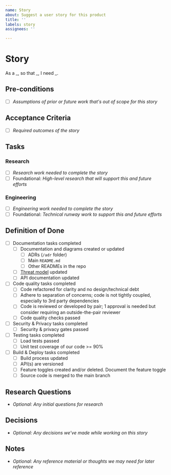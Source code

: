 ```yaml
---
name: Story
about: Suggest a user story for this product
title: ''
labels: story
assignees: ''

---
```


# Story
As a _, so that _, I need _.

## Pre-conditions
- [ ] *Assumptions of prior or future work that's out of scope for this story*

## Acceptance Criteria
- [ ] *Required outcomes of the story*

## Tasks

### Research
- [ ] *Research work needed to complete the story*
- [ ] Foundational: *High-level research that will support this and future efforts*

###  Engineering
- [ ] *Engineering work needed to complete the story*
- [ ] Foundational: *Technical runway work to support this and future efforts*

## Definition of Done
- [ ] Documentation tasks completed
  - [ ] Documentation and diagrams created or updated
    - [ ] ADRs (`/adr` folder)
    - [ ] Main `README.md`
    - [ ] Other READMEs in the repo
  - [ ] [Threat model](https://lucid.app/lucidchart/693ff5f9-c289-4585-9e74-a7f5abb36d69/edit) updated
  - [ ] API documentation updated
- [ ] Code quality tasks completed
  - [ ] Code refactored for clarity and no design/technical debt
  - [ ] Adhere to separation of concerns; code is not tightly coupled, especially to 3rd party dependencies
  - [ ] Code is reviewed or developed by pair; 1 approval is needed but consider requiring an outside-the-pair reviewer
  - [ ] Code quality checks passed
- [ ] Security & Privacy tasks completed
  - [ ] Security & privacy gates passed
- [ ] Testing tasks completed
  - [ ] Load tests passed
  - [ ] Unit test coverage of our code >= 90%
- [ ] Build & Deploy tasks completed
  - [ ] Build process updated
  - [ ] API(s) are versioned
  - [ ] Feature toggles created and/or deleted.  Document the feature toggle
  - [ ] Source code is merged to the main branch

## Research Questions
- *Optional: Any initial questions for research*

## Decisions
- *Optional: Any decisions we've made while working on this story*

## Notes
- *Optional: Any reference material or thoughts we may need for later reference*

